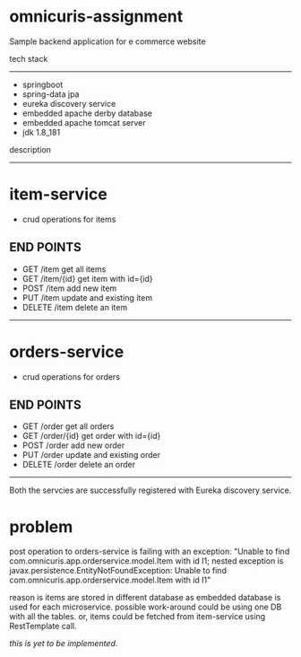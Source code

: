 # omnicuris-assignment
Sample backend application for e commerce website

tech stack
**********
- springboot
- spring-data jpa
- eureka discovery service
- embedded apache derby database
- embedded apache tomcat server
- jdk 1.8_181


description
***********

# item-service
- crud operations for items

END POINTS
----------
- GET       /item         get all items
- GET       /item/{id}    get item with id={id}
- POST      /item         add new item
- PUT       /item         update and existing item
- DELETE    /item         delete an item

---------------------------------------------------------------------------

# orders-service
- crud operations for orders

END POINTS
----------
- GET       /order         get all orders
- GET       /order/{id}    get order with id={id}
- POST      /order         add new order
- PUT       /order         update and existing order
- DELETE    /order         delete an order


----------------------------------------------------------------------------
Both the servcies are successfully registered with Eureka discovery service.

# problem
post operation to orders-service is failing with an exception:
  "Unable to find com.omnicuris.app.orderservice.model.Item with id I1; nested exception is javax.persistence.EntityNotFoundException: Unable to find com.omnicuris.app.orderservice.model.Item with id I1"
  
reason is items are stored in different database as embedded database is used for each microservice.
possible work-around could be using one DB with all the tables. 
or, items could be fetched from item-service using RestTemplate call. 

*this is yet to be implemented*.
